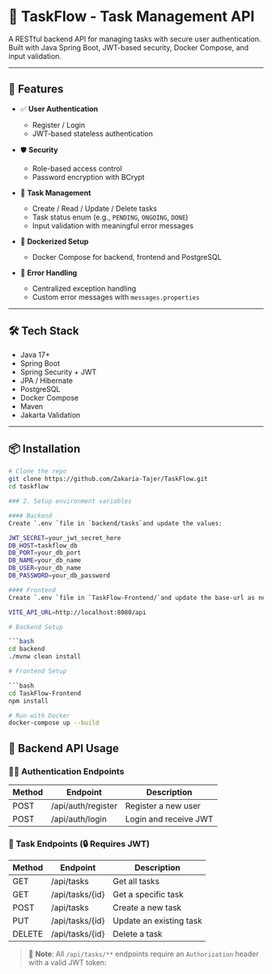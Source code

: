 # 📝 TaskFlow - Task Management API

A RESTful backend API for managing tasks with secure user authentication. Built with Java Spring Boot, JWT-based security, Docker Compose, and input validation.

---

## 🚀 Features

- ✅ **User Authentication**

  - Register / Login
  - JWT-based stateless authentication

- 🛡 **Security**

  - Role-based access control
  - Password encryption with BCrypt

- 🧾 **Task Management**

  - Create / Read / Update / Delete tasks
  - Task status enum (e.g., `PENDING`, `ONGOING`, `DONE`)
  - Input validation with meaningful error messages

- 🐳 **Dockerized Setup**

  - Docker Compose for backend, frontend and PostgreSQL

- 🧪 **Error Handling**
  - Centralized exception handling
  - Custom error messages with `messages.properties`

---

## 🛠️ Tech Stack

- Java 17+
- Spring Boot
- Spring Security + JWT
- JPA / Hibernate
- PostgreSQL
- Docker Compose
- Maven
- Jakarta Validation

---

## 📦 Installation

````bash
# Clone the repo
git clone https://github.com/Zakaria-Tajer/TaskFlow.git
cd taskflow

### 2. Setup environment variables

#### Backend
Create `.env `file in `backend/tasks`and update the values:

JWT_SECRET=your_jwt_secret_here
DB_HOST=taskflow_db
DB_PORT=your_db_port
DB_NAME=your_db_name
DB_USER=your_db_name
DB_PASSWORD=your_db_password

#### Frontend
Create `.env `file in `TaskFlow-Frontend/`and update the base-url as needed:

VITE_API_URL=http://localhost:8080/api

# Backend Setup

```bash
cd backend
./mvnw clean install

# Frontend Setup

```bash
cd TaskFlow-Frontend
npm install

# Run with Docker
docker-compose up --build

````

## 🔐 Backend API Usage

### 🧑‍💻 Authentication Endpoints

| Method | Endpoint           | Description           |
| ------ | ------------------ | --------------------- |
| POST   | /api/auth/register | Register a new user   |
| POST   | /api/auth/login    | Login and receive JWT |

### 📝 Task Endpoints (🔒 Requires JWT)

| Method | Endpoint        | Description             |
| ------ | --------------- | ----------------------- |
| GET    | /api/tasks      | Get all tasks           |
| GET    | /api/tasks/{id} | Get a specific task     |
| POST   | /api/tasks      | Create a new task       |
| PUT    | /api/tasks/{id} | Update an existing task |
| DELETE | /api/tasks/{id} | Delete a task           |

> 📌 **Note**: All `/api/tasks/**` endpoints require an `Authorization` header with a valid JWT token:
